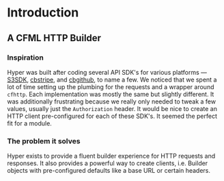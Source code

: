 # Introduction

## A CFML HTTP Builder

### Inspiration

Hyper was built after coding several API SDK's for various platforms — [S3SDK](https://github.com/coldbox-modules/s3sdk), [cbstripe](https://github.com/coldbox-modules/cbox-stripe), and [cbgithub](https://github.com/elpete/cbgithub), to name a few. We noticed that we spent a lot of time setting up the plumbing for the requests and a wrapper around `cfhttp`. Each implementation was mostly the same but slightly different. It was additionally frustrating because we really only needed to tweak a few values, usually just the `Authorization` header. It would be nice to create an HTTP client pre-configured for each of these SDK's. It seemed the perfect fit for a module.

### The problem it solves

Hyper exists to provide a fluent builder experience for HTTP requests and responses. It also provides a powerful way to create clients, i.e. Builder objects with pre-configured defaults like a base URL or certain headers.
